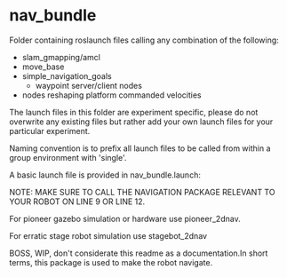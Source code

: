 # nav_bundle
Folder containing roslaunch files calling any combination of the following:
- slam_gmapping/amcl
- move_base
- simple_navigation_goals
  - waypoint server/client nodes
- nodes reshaping platform commanded velocities

The launch files in this folder are experiment specific, please do not overwrite any existing files but rather add your own launch files for your particular experiment.

Naming convention is to prefix all launch files to be called from within a group environment with 'single'.

A basic launch file is provided in nav_bundle.launch:

NOTE: MAKE SURE TO CALL THE NAVIGATION PACKAGE RELEVANT TO YOUR ROBOT ON LINE 9 OR LINE 12.

For pioneer gazebo simulation or hardware use pioneer_2dnav.

For erratic stage robot simulation use stagebot_2dnav

BOSS, WIP, don't considerate this readme as a documentation.In short terms, this package is used to make the robot navigate.

